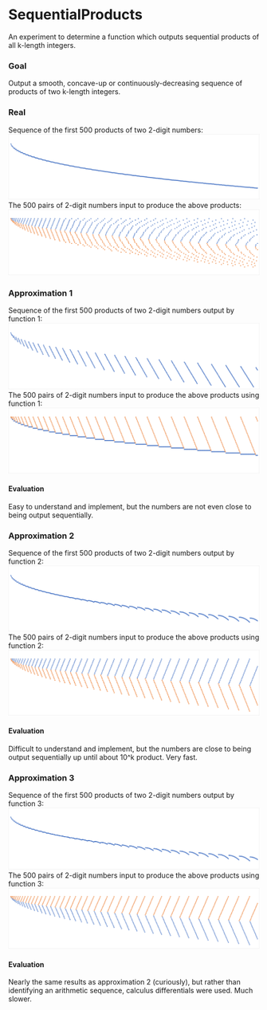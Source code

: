 # SequentialProducts
An experiment to determine a function which outputs sequential products of all k-length integers.

### Goal

Output a smooth, concave-up or continuously-decreasing sequence of products of two k-length integers.

### Real

Sequence of the first 500 products of two 2-digit numbers:
![Real Output](/ProductOutputReal.png)
The 500 pairs of 2-digit numbers input to produce the above products:
![Real Input](/ProductInputReal.png)

### Approximation 1

Sequence of the first 500 products of two 2-digit numbers output by function 1:
![Approximation 1 Output](/ProductOutputApproximation1.png)
The 500 pairs of 2-digit numbers input to produce the above products using function 1:
![Approximation 1 Input](/ProductInputApproximation1.png)

#### Evaluation

Easy to understand and implement, but the numbers are not even close to being output sequentially.

### Approximation 2

Sequence of the first 500 products of two 2-digit numbers output by function 2:
![Approximation 2 Output](/ProductOutputApproximation2.png)
The 500 pairs of 2-digit numbers input to produce the above products using function 2:
![Approximation 2 Input](/ProductInputApproximation2.png)

#### Evaluation

Difficult to understand and implement, but the numbers are close to being output sequentially up until about 10^k product. Very fast.

### Approximation 3

Sequence of the first 500 products of two 2-digit numbers output by function 3:
![Approximation 3 Output](/ProductOutputApproximation3.png)
The 500 pairs of 2-digit numbers input to produce the above products using function 3:
![Approximation 3 Input](/ProductInputApproximation3.png)

#### Evaluation

Nearly the same results as approximation 2 (curiously), but rather than identifying an arithmetic sequence, calculus differentials were used. Much slower.
